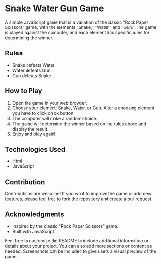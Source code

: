 # Snake Water Gun Game

A simple JavaScript game that is a variation of the classic "Rock Paper Scissors" game, with the elements "Snake," "Water," and "Gun." The game is played against the computer, and each element has specific rules for determining the winner.

## Rules

- Snake defeats Water
- Water defeats Gun
- Gun defeats Snake

## How to Play

1. Open the game in your web browser.
2. Choose your element: Snake, Water, or Gun. After a choosing element you have to click on ok button
3. The computer will make a random choice.
4. The game will determine the winner based on the rules above and display the result.
5. Enjoy and play again!

## Technologies Used

- Html
- JavaScript
   
## Contribution

Contributions are welcome! If you want to improve the game or add new features, please feel free to fork the repository and create a pull request.

## Acknowledgments

- Inspired by the classic "Rock Paper Scissors" game.
- Built with JavaScript.

Feel free to customize the README to include additional information or details about your project. You can also add more sections or content as needed. Screenshots can be included to give users a visual preview of the game.
